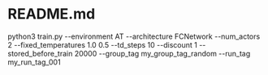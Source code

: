 # README.md

python3 train.py --environment AT --architecture FCNetwork --num_actors 2 --fixed_temperatures 1.0 0.5 --td_steps 10 --discount 1 --stored_before_train 20000 --group_tag my_group_tag_random --run_tag my_run_tag_001

